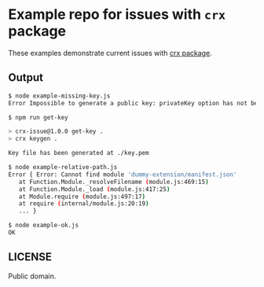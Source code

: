 # Example repo for issues with `crx` package

These examples demonstrate current issues with [crx package](https://www.npmjs.com/package/crx).

## Output

```sh
$ node example-missing-key.js
Error Impossible to generate a public key: privateKey option has not been defined or is empty.

$ npm run get-key

> crx-issue@1.0.0 get-key .
> crx keygen .

Key file has been generated at ./key.pem

$ node example-relative-path.js
Error { Error: Cannot find module 'dummy-extension/manifest.json'
   at Function.Module._resolveFilename (module.js:469:15)
   at Function.Module._load (module.js:417:25)
   at Module.require (module.js:497:17)
   at require (internal/module.js:20:19)
   ... }

$ node example-ok.js
OK
```

## LICENSE

Public domain.
